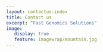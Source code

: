 ```yaml
---
layout: contactus-index
title: Contact us
excerpt: "Fast Genomics Solutions"
image:
   display: true
   feature: imagewrap/mountain.jpg
---
```


